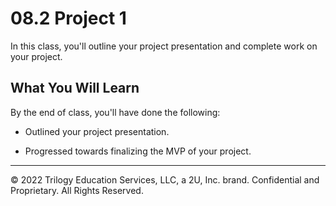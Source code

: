 # 08.2 Project 1
In this class, you'll outline your project presentation and complete work on your project.

## What You Will Learn
By the end of class, you'll have done the following:

* Outlined your project presentation.

* Progressed towards finalizing the MVP of your project.

---
© 2022 Trilogy Education Services, LLC, a 2U, Inc. brand. Confidential and Proprietary. All Rights Reserved.

